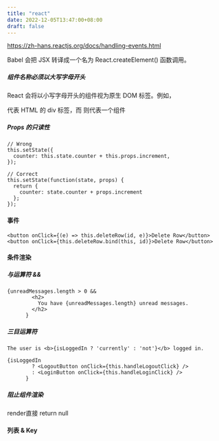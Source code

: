 ```yaml
---
title: "react"
date: 2022-12-05T13:47:00+08:00
draft: false
---
```


https://zh-hans.reactjs.org/docs/handling-events.html

Babel 会把 JSX 转译成一个名为 React.createElement() 函数调用。


##### 组件名称必须以大写字母开头
React 会将以小写字母开头的组件视为原生 DOM 标签。例如，<div /> 代表 HTML 的 div 标签，而 <Welcome /> 则代表一个组件

##### Props 的只读性


```
// Wrong
this.setState({
  counter: this.state.counter + this.props.increment,
});

// Correct
this.setState(function(state, props) {
  return {
    counter: state.counter + props.increment
  };
});
```
#### 事件

```
<button onClick={(e) => this.deleteRow(id, e)}>Delete Row</button>
<button onClick={this.deleteRow.bind(this, id)}>Delete Row</button>
```
#### 条件渲染
##### 与运算符 &&

```
{unreadMessages.length > 0 &&
        <h2>
          You have {unreadMessages.length} unread messages.
        </h2>
      }
```
##### 三目运算符

```
The user is <b>{isLoggedIn ? 'currently' : 'not'}</b> logged in.

{isLoggedIn
        ? <LogoutButton onClick={this.handleLogoutClick} />
        : <LoginButton onClick={this.handleLoginClick} />
      }
```
##### 阻止组件渲染
render直接 return null


#### 列表 & Key


